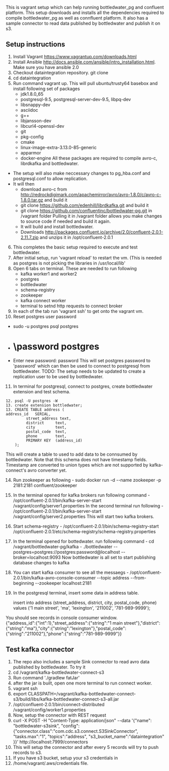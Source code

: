 This is vagrant setup which can help running bottledwater_pg and confluent platform. This setup downloads and installs all the dependencies required to compile bottledwater_pg as well as connfluent platform. It also has a sample connector to read data published by bottledwater and publish it on s3.

## Setup instructions
1. Install Vagrant https://www.vagrantup.com/downloads.html
2. Install Ansible http://docs.ansible.com/ansible/intro_installation.html. Make sure you have ansible 2.0
3. Checkout dataintegration repository.
   git clone 
4. cd dataintegration
5. Run command vagrant up.
   This will pull ubuntu/trusty64 basebox and install following set of packages
   - jdk1.8.0_65
   - postgresql-9.5, postgresql-server-dev-9.5, libpq-dev
   - libsnappy-dev
   - asciidoc
   - g++
   - libjansson-dev
   - libcurl4-openssl-dev
   - git
   - pkg-config
   - cmake
   - linux-image-extra-3.13.0-85-generic
   - apparmor
   - docker-engine
  All these packages are required to compile avro-c, librdkafka and bottledwater.
  * The setup will also make neccessary changes to pg_hba.conf and postgresql.conf to allow replication.
  * It will then 
      * download avro-c from http://redrockdigimark.com/apachemirror/avro/avro-1.8.0/c/avro-c-1.8.0.tar.gz and build it
      * git clone https://github.com/edenhill/librdkafka.git and build it
      * git clone https://github.com/confluentinc/bottledwater-pg.git in /vagrant folder
        Pulling it in /vagrant folder allows you make changes to source code if needed and build it again.
      * It will build and install bottledwater.
    * Downloads http://packages.confluent.io/archive/2.0/confluent-2.0.1-2.11.7.zip and unzips it in /opt/confluent-2.0.1
6. This completes the basic setup required to execute and test bottledwater.
7. After initial setup, run 'vagrant reload' to restart the vm. (This is needed as postgres is not picking the libraries in /usr/local/lib'
8. Open 6 tabs on terminal. These are needed to run following
    - kafka worker1 and worker2
    - postgres
    - bottledwater
    - schema-registry
    - zookeeper
    - kafka connect worker
    - terminal to setnd http requests to connect broker
9. In each of the tab run 'vagrant ssh' to get onto the vagrant vm.
10. Reset postgres user password
  - sudo -u postgres psql postgres
  - # \password postgres
  - Enter new password: password
 This will set postgres password to 'password' which can then be used to connect to postgresql from bottledwater.
 TODO: The setup needs to be updated to create a replication user to be used by bottledwater.
11. In terminal for postgresql, connect to postgres, create bottledwater extension and test schema.

```
12. psql -U postgres -W
13. create extension bottledwater;
13. CREATE TABLE address (                                                                                                          address_id   SERIAL,
         street_address text,
         district     text,
         city         text,
         postal_code  text,
         phone        text,
         PRIMARY KEY  (address_id)
    );
```
    
This will create a table to used to add data to be connsumed by bottledwater.
Note that this schema does not have timestamp fields. Timestamp are converted to union types which are not supported by kafka-connect's avro converter yet.

 14. Run zookeeper as following 
    - sudo docker run -d --name zookeeper -p 2181:2181 confluent/zookeeper
    
 15. In the terminal opened for kafka brokers run following command
    - /opt/confluent-2.0.1/bin/kafka-server-start /vagrant/config/server1.properties
     In the second terminal run following
    - /opt/confluent-2.0.1/bin/kafka-server-start /vagrant/config/server2.properties
    This will start two kafka brokers.
 16. Start schema-registry
    - /opt/confluent-2.0.1/bin/schema-registry-start /opt/confluent-2.0.1/etc/schema-registry/schema-registry.properties
    
 16. In the terminal opened for bottedwater. run following command
    - cd /vagrant/bottledwater-pg/kafka
    - ./bottledwater --postgres=postgres://postgres:password@localhost --broker=localhost:9093
    Now bottledwater is all set to start publishing database changes to kafka
  
  17. You can start kafka consumer to see all the messaegs
    - /opt/confluent-2.0.1/bin/kafka-avro-console-consumer --topic address --from-beginning --zookeeper localhost:2181
  18. In the postgresql terminal, insert some data in address table.
      
      insert into address (street_address, district, city, postal_code, phone) values ('1 main street', 'ma', 'lexington', '211002', '781-989-9999');

  You should see records in console consumer window.  
      {"address_id":{"int":1},"street_address":{"string":"1 main street"},"district":{"string":"ma"},"city":{"string":"lexington"},"postal_code":{"string":"211002"},"phone":{"string":"781-989-9999"}}
  
 ## Test kafka connector
 
 1. The repo also includes a sample Sink connector to read avro data published by bottledwater. To try it
 2. cd /vagrant/kafka-bottledwater-connect-s3
 3. Run command './gradlew fatJar'
 4. after the jar is built, open one more terminal to run connect worker.
 5. vagrant ssh
 6. export CLASSPATH=/vagrant/kafka-bottledwater-connect-s3/build/libs/kafka-bottledwater-connect-s3-all.jar
 7.  /opt/confluent-2.0.1/bin/connect-distributed /vagrant/config/worker1.properties
 8.  Now, setup the connector with REST request 
 9.  curl -X POST -H "Content-Type: application/json" --data '{"name": "bottledwater-s3sink", "config":    {"connector.class":"com.cdc.s3.connect.S3SinkConnector", "tasks.max":"1", "topics":"address", "s3_bucket_name":"dataintegration"  }}' http://localhost:7999/connectors
 10.  This will setup the connector and after every 5 records will try to push records to s3. 
 11.  If you have s3 bucket, setup your s3 credentials in
 12.  /home/vagrant/.aws/credentials file.
